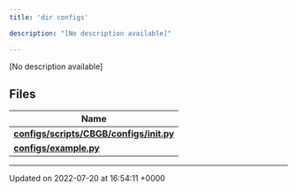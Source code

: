 ```yaml
---
title: 'dir configs'

description: "[No description available]"

---
```







[No description available]

## Files

| Name           |
| -------------- |
| **[configs/scripts/CBGB/configs/__init__.py](/documentation/code/files/scripts_2cbgb_2configs_2____init_____8py/#file-scripts/cbgb/configs/--init--.py)**  |
| **[configs/example.py](/documentation/code/files/example_8py/#file-example.py)**  |






-------------------------------

Updated on 2022-07-20 at 16:54:11 +0000
